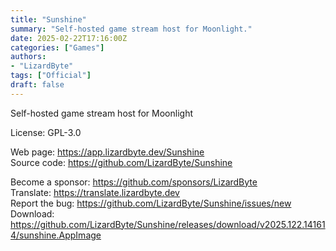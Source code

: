 ```yaml
---
title: "Sunshine"
summary: "Self-hosted game stream host for Moonlight."
date: 2025-02-22T17:16:00Z
categories: ["Games"]
authors:
- "LizardByte"
tags: ["Official"]
draft: false
---
```


Self-hosted game stream host for Moonlight

License: GPL-3.0

Web page: <https://app.lizardbyte.dev/Sunshine>  
Source code: <https://github.com/LizardByte/Sunshine>

Become a sponsor: <https://github.com/sponsors/LizardByte>  
Translate: <https://translate.lizardbyte.dev>  
Report the bug: <https://github.com/LizardByte/Sunshine/issues/new>  
Download: <https://github.com/LizardByte/Sunshine/releases/download/v2025.122.141614/sunshine.AppImage>
